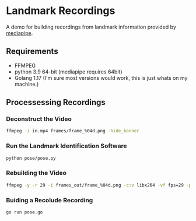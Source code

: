 # Landmark Recordings

A demo for building recordings from landmark information provided by [mediapipe](https://mediapipe.dev/).

## Requirements

* FFMPEG
* python 3.9 64-bit (mediapipe requires 64bit)
* Golang 1.17 (I'm sure most versions would work, this is just whats on my machine.)

## Processessing Recordings

### Deconstruct the Video

```bash
ffmpeg -i in.mp4 frames/frame_%04d.png -hide_banner
```

### Run the Landmark Identification Software

```bash
python pose/pose.py
```

### Rebuilding the Video

```bash
ffmpeg -y -r 29 -i frames_out/frame_%04d.png -c:v libx264 -vf fps=29 -pix_fmt yuv420p out.mp4
```

### Buiding a Recolude Recording

```bash
go run pose.go
```